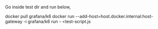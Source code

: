 Go inside test dir and run below,

docker pull grafana/k6
docker run --add-host=host.docker.internal:host-gateway -i grafana/k6 run - <test-script.js
